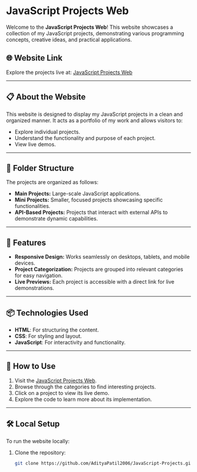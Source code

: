 # JavaScript Projects Web

Welcome to the **JavaScript Projects Web**! This website showcases a collection of my JavaScript projects, demonstrating various programming concepts, creative ideas, and practical applications.

## 🌐 Website Link
Explore the projects live at: [JavaScript Projects Web](https://adityapatil2006.github.io/JavaScript-Projects/JS%20Projects%20Web/)

---

## 📋 About the Website
This website is designed to display my JavaScript projects in a clean and organized manner. It acts as a portfolio of my work and allows visitors to:
- Explore individual projects.
- Understand the functionality and purpose of each project.
- View live demos.

---

## 📂 Folder Structure
The projects are organized as follows:
- **Main Projects:** Large-scale JavaScript applications.
- **Mini Projects:** Smaller, focused projects showcasing specific functionalities.
- **API-Based Projects:** Projects that interact with external APIs to demonstrate dynamic capabilities.

---

## 🚀 Features
- **Responsive Design:** Works seamlessly on desktops, tablets, and mobile devices.
- **Project Categorization:** Projects are grouped into relevant categories for easy navigation.
- **Live Previews:** Each project is accessible with a direct link for live demonstrations.

---

## 📦 Technologies Used
- **HTML**: For structuring the content.
- **CSS**: For styling and layout.
- **JavaScript**: For interactivity and functionality.

---

## 📜 How to Use
1. Visit the [JavaScript Projects Web](https://adityapatil2006.github.io/JavaScript-Projects/JS%20Projects%20Web/).
2. Browse through the categories to find interesting projects.
3. Click on a project to view its live demo.
4. Explore the code to learn more about its implementation.

---

## 🛠️ Local Setup
To run the website locally:
1. Clone the repository:
   ```bash
   git clone https://github.com/AdityaPatil2006/JavaScript-Projects.git
